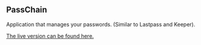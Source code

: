 ## PassChain

Application that manages your passwords. (Similar to Lastpass and Keeper).

<a href="http://passchain.org">The live version can be found here.</a>
